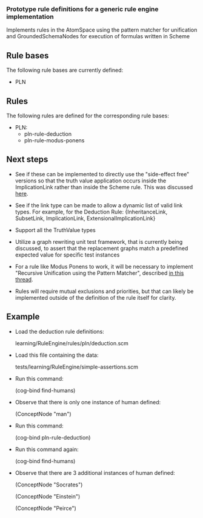 ### Prototype rule definitions for a generic rule engine implementation

Implements rules in the AtomSpace using the pattern matcher for unification
and GroundedSchemaNodes for execution of formulas written in Scheme

## Rule bases

The following rule bases are currently defined:

- PLN

## Rules

The following rules are defined for the corresponding rule bases:

- PLN:
    - pln-rule-deduction
    - pln-rule-modus-ponens

## Next steps
- See if these can be implemented to directly use the "side-effect free" versions so that the truth value application occurs inside the ImplicationLink rather than inside the Scheme rule. This was discussed [here](https://groups.google.com/d/msg/opencog/KUptHRvBXu0/YR6oySxLKeMJ).

- See if the link type can be made to allow a dynamic list of valid link types. For example, for the Deduction Rule: {InheritanceLink, SubsetLink, ImplicationLink, ExtensionalImplicationLink}

- Support all the TruthValue types

- Utilize a graph rewriting unit test framework, that is currently being discussed, to assert that the replacement graphs match a predefined expected value for specific test instances

- For a rule like Modus Ponens to work, it will be necessary to implement "Recursive Unification using the Pattern Matcher", described [in this thread](http://wiki.opencog.org/w/Idea:_Recursive_Unification_using_the_Pattern_Matcher).

- Rules will require mutual exclusions and priorities, but that can likely be implemented outside of the definition of the rule itself for clarity.

## Example

- Load the deduction rule definitions:

    learning/RuleEngine/rules/pln/deduction.scm

- Load this file containing the data:

    tests/learning/RuleEngine/simple-assertions.scm

- Run this command:

    (cog-bind find-humans)

- Observe that there is only one instance of human defined:

    (ConceptNode "man")

- Run this command:

    (cog-bind pln-rule-deduction)

- Run this command again:

    (cog-bind find-humans)

- Observe that there are 3 additional instances of human defined:

    (ConceptNode "Socrates")

    (ConceptNode "Einstein")

    (ConceptNode "Peirce")
